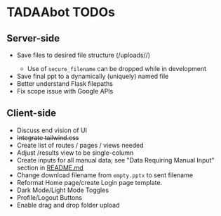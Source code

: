 # TADAAbot TODOs

## Server-side
* Save files to desired file structure (/uploads/<domain-name>/)
    * Use of `secure_filename` can be dropped while in development
* Save final ppt to a dynamically (uniquely) named file
* Better understand Flask filepaths
* Fix scope issue with Google APIs

## Client-side
* Discuss end vision of UI
* ~~Integrate tailwind.css~~
* Create list of routes / pages / views needed
* Adjust /results view to be single-column
* Create inputs for all manual data; see "Data Requiring Manual Input" section in [README.md](/README.md#data-requiring-manual-input)
* Change download filename from `empty.pptx` to sent filename
* Reformat Home page/create Login page template.
* Dark Mode/Light Mode Toggles
* Profile/Logout Buttons
* Enable drag and drop folder upload